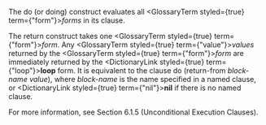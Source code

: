  



The do (or doing) construct evaluates all <GlossaryTerm styled={true} term={"form"}><i>forms</i></GlossaryTerm> in its clause. 



The return construct takes one <GlossaryTerm styled={true} term={"form"}><i>form</i></GlossaryTerm>. Any <GlossaryTerm styled={true} term={"value"}><i>values</i></GlossaryTerm> returned by the <GlossaryTerm styled={true} term={"form"}><i>form</i></GlossaryTerm> are immediately returned by the <DictionaryLink styled={true} term={"loop"}><b>loop</b></DictionaryLink> form. It is equivalent to the clause do (return-from *block-name value*), where *block-name* is the name specified in a named clause, or <DictionaryLink styled={true} term={"nil"}><b>nil</b></DictionaryLink> if there is no named clause. 



For more information, see Section 6.1.5 (Unconditional Execution Clauses). 



